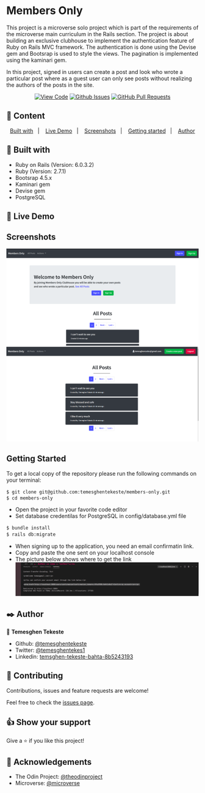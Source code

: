 # Members Only

This project is a microverse solo project which is part of the requirements of the microverse main curriculum in the Rails section. The project is about building an exclusive clubhouse to implement the authentication feature of Ruby on Rails MVC framework. The authentication is done using the Devise gem and Bootsrap is used to style the views. The pagination is implemented using the kaminari gem.

In this project, signed in users can create a post and look who wrote a particular post where as a guest user can only see posts without realizing the authors of the posts in the site.

      

<div align="center">

[![View Code](https://img.shields.io/badge/View%20-Code-green)](https://github.com/temesghentekeste/members-only/tree/feature/bare-metal-form)
[![Github Issues](https://img.shields.io/badge/GitHub-Issues-orange)](https://github.com/temesghentekeste/members-only/issues)
[![GitHub Pull Requests](https://img.shields.io/badge/GitHub-Pull%20Requests-blue)](https://github.com/temesghentekeste/members-only/pulls)

</div>

## 📝 Content

<p align="center">
<a href="#with">Built with</a>&nbsp;&nbsp;&nbsp;|&nbsp;&nbsp;&nbsp;
<a href="#live">Live Demo</a>&nbsp;&nbsp;&nbsp;|&nbsp;&nbsp;&nbsp;
<a href="#sc">Screenshots</a>&nbsp;&nbsp;&nbsp;|&nbsp;&nbsp;&nbsp;
<a href="#gs">Getting started</a>&nbsp;&nbsp;&nbsp;|&nbsp;&nbsp;&nbsp;
<a href="#author">Author</a>
</p>

## 🔧 Built with<a name = "with"></a>

- Ruby on Rails (Version: 6.0.3.2)
- Ruby (Version: 2.7.1)
- Bootsrap 4.5.x
- Kaminari gem
- Devise gem
- PostgreSQL

## 🔴 Live Demo <a name = "live"></a>



## Screenshots <a name = "sc"></a>

![screenshot](./app/assets/images/home_page_desktop.png)
![screenshot](./app/assets/images/members_view.png)


## Getting Started <a name = "gs"></a>

To get a local copy of the repository please run the following commands on your terminal:

```
$ git clone git@github.com:temesghentekeste/members-only.git
$ cd members-only
```
- Open the project in your favorite code editor
- Set database credentilas for PostgreSQL in config/database.yml file
~~~bash
$ bundle install
$ rails db:migrate  
~~~

- When signing up to the application, you need an email confirmatin link.
- Copy and paste the one sent on your localhost console
- The picture below shows where to get the link
![screenshot](./app/assets/images/confirmation.png)


## ✒️  Author <a name = "author"></a>

👤 **Temesghen Tekeste**

- Github: [@temesghentekeste](https://github.com/temesghentekeste)
- Twitter: [@temesghentekes1](https://twitter.com/temesghentekes1)
- Linkedin: [temsghen-tekeste-bahta-8b5243193](https://www.linkedin.com/in/temesghentekeste/)


## 🤝 Contributing

Contributions, issues and feature requests are welcome!

Feel free to check the [issues page](https://github.com/temesghentekeste/members-only/issues).


## 👍 Show your support

Give a ⭐️ if you like this project!

## :clap: Acknowledgements

- The Odin Project: [@theodinproject](https://www.theodinproject.com/)
- Microverse: [@microverse](https://www.microverse.org/)
